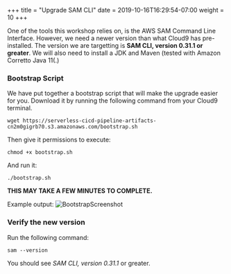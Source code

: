 +++
title = "Upgrade SAM CLI"
date = 2019-10-16T16:29:54-07:00
weight = 10
+++

One of the tools this workshop relies on, is the AWS SAM Command Line Interface. However, we need a newer version 
than what Cloud9 has pre-installed. The version we are targetting is **SAM CLI, version 0.31.1 or greater**. We will also need
to install a JDK and Maven (tested with Amazon Corretto Java 11(.)

### Bootstrap Script

We have put together a bootstrap script that will make the upgrade easier for you. Download it by running the 
following command from your Cloud9 terminal. 

```
wget https://serverless-cicd-pipeline-artifacts-cn2m0gigrb70.s3.amazonaws.com/bootstrap.sh
```

Then give it permissions to execute: 

```
chmod +x bootstrap.sh
```

And run it: 

```
./bootstrap.sh
```

**THIS MAY TAKE A FEW MINUTES TO COMPLETE.**

Example output: 
![BootstrapScreenshot](/images/screenshot-bootstrap.png)

### Verify the new version

Run the following command: 

```
sam --version
```

You should see *SAM CLI, version 0.31.1* or greater.